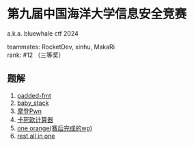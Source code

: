 # 第九届中国海洋大学信息安全竞赛

a.k.a. bluewhale ctf 2024

teammates: RocketDev, xinhu, MakaRi  
rank: #12 （三等奖）

## 题解

1. [padded-fmt](./fmt.md)
2. [baby_stack](./stack.md)
3. [摩登Pwn](./hello.md)
4. [卡死欧计算器](./kasio.md)
5. [one orange(赛后完成的wp)](./orange.md)
6. [rest all in one](https://github.com/RocketMaDev/CTFWriteup/releases/tag/bluewhale)
